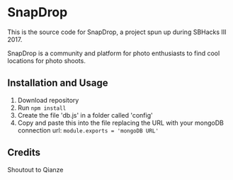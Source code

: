 # SnapDrop

This is the source code for SnapDrop, a project spun up during SBHacks III 2017. 

SnapDrop is a community and platform for photo enthusiasts to find cool locations for photo shoots.

## Installation and Usage

1. Download repository
2. Run `npm install`
3. Create the file 'db.js' in a folder called 'config'
4. Copy and paste this into the file replacing the URL with your mongoDB connection url: `module.exports = 'mongoDB URL'`

## Credits

Shoutout to Qianze
